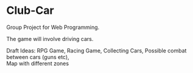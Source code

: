 # Club-Car
Group Project for Web Programming.

The game will involve driving cars.

Draft Ideas: RPG Game,
             Racing Game,
             Collecting Cars,
             Possible combat between cars (guns etc),            
             Map with different zones